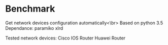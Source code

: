 # Benchmark
Get network devices configuration automatically<\br>
Based on python 3.5
Dependance:
paramiko
xlrd

Tested network devices:
Cisco IOS Router
Huawei Router
